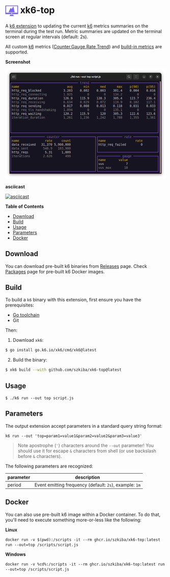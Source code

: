 # <img src="https://raw.githubusercontent.com/szkiba/xk6-top/master/assets/xk6-top-logo.png" alt="xk6-top logo" style="height: 40px; width:40px;vertical-align: middle;"/> xk6-top <!-- omit in toc -->

A [k6 extension](https://k6.io/docs/extensions/) to updating the current [k6](https://k6.io) metrics summaries on the terminal during the test run. Metric summaries are updated on the terminal screen at regular intervals (default: 2s).

All custom [k6](https://k6.io) metrics ([Counter](https://k6.io/docs/javascript-api/k6-metrics/counter/),[Gauge](https://k6.io/docs/javascript-api/k6-metrics/gauge/),[Rate](https://k6.io/docs/javascript-api/k6-metrics/rate/),[Trend](https://k6.io/docs/javascript-api/k6-metrics/trend/)) and [build-in metrics](https://k6.io/docs/using-k6/metrics/#built-in-metrics) are supported.

**Screenshot**

![xk6-top snapshot](assets/xk6-top-screenshot.png)

**asciicast**

[![asciicast](https://asciinema.org/a/NwDZk0wQTfi7lIwunHdYiDnel.svg)](https://asciinema.org/a/NwDZk0wQTfi7lIwunHdYiDnel)

**Table of Contents**

- [Download](#download)
- [Build](#build)
- [Usage](#usage)
- [Parameters](#parameters)
- [Docker](#docker)

## Download

You can download pre-built k6 binaries from [Releases](https://github.com/szkiba/xk6-top/releases/) page. Check [Packages](https://github.com/szkiba/xk6-top/pkgs/container/xk6-top) page for pre-built k6 Docker images.

## Build

To build a `k6` binary with this extension, first ensure you have the prerequisites:

- [Go toolchain](https://go101.org/article/go-toolchain.html)
- Git

Then:

1. Download `xk6`:
  ```bash
  $ go install go.k6.io/xk6/cmd/xk6@latest
  ```

2. Build the binary:
  ```bash
  $ xk6 build --with github.com/szkiba/xk6-top@latest
  ```

## Usage

```plain
$ ./k6 run --out top script.js
```

## Parameters

The output extension accept parameters in a standard query string format:

```plain
k6 run --out 'top=param1=value1&param2=value2&param3=value3'
```

> Note apostrophe (`'`) characters around the `--out` parameter! You should use it for escape `&` characters from shell (or use backslash before `&` characters).

The following parameters are recognized:

parameter | description
----------|------------
period    | Event emitting frequency (default: `2s`), example: `1m`

## Docker

You can also use pre-built k6 image within a Docker container. To do that, you'll need to execute something more-or-less like the following:

**Linux**

```plain
docker run -v $(pwd):/scripts -it --rm ghcr.io/szkiba/xk6-top:latest run --out=top /scripts/script.js
```

**Windows**

```plain
docker run -v %cd%:/scripts -it --rm ghcr.io/szkiba/xk6-top:latest run --out=top /scripts/script.js
```

